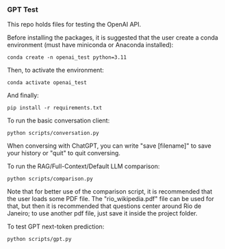 ### GPT Test

This repo holds files for testing the OpenAI API.

Before installing the packages, it is suggested that the user create a conda environment (must have miniconda or Anaconda installed):
```
conda create -n openai_test python=3.11
```

Then, to activate the environment:
```
conda activate openai_test
```

And finally:
```
pip install -r requirements.txt
```

To run the basic conversation client:
```
python scripts/conversation.py
```

When conversing with ChatGPT, you can write "save [filename]" to save your history or "quit" to quit conversing.

To run the RAG/Full-Context/Default LLM comparison:
```
python scripts/comparison.py
```

Note that for better use of the comparison script, it is recommended that the user loads some PDF file. The "rio_wikipedia.pdf" file can be used for that, but then it is recommended that questions center around Rio de Janeiro; to use another pdf file, just save it inside the project folder.

To test GPT next-token prediction:
```
python scripts/gpt.py
```